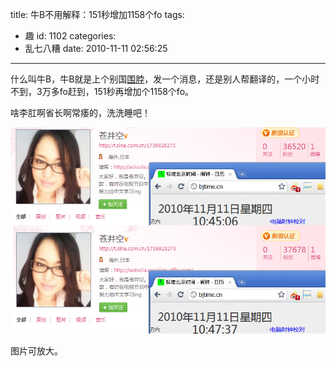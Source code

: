 title: 牛B不用解释：151秒增加1158个fo
tags:
  - 趣
id: 1102
categories:
  - 乱七八糟
date: 2010-11-11 02:56:25
---

什么叫牛B，牛B就是上个别国[围脖](http://t.sina.com.cn/1739928273)，发一个消息，还是别人帮翻译的，一个小时不到，3万多fo赶到，151秒再增加个1158个fo。

啥李肛啊省长啊常痿的，洗洗睡吧！

[![aoisola](/upfile/2010/11/aoisola.png "aoisola")](/upfile/2010/11/aoisola.png)

图片可放大。